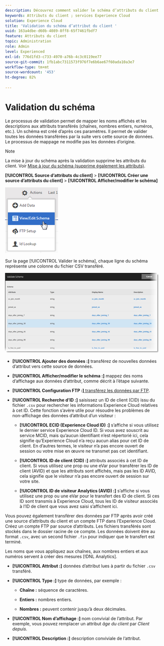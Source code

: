 ```yaml
---
description: Découvrez comment valider le schéma d’attributs du client dans Adobe Experience Cloud.
keywords: Attributs du client ; services Experience Cloud
solution: Experience Cloud
title: 'Validation du schéma d’attribut du client '
uuid: 163a4dbe-d60b-4089-8ff8-65f7461fbdf7
feature: Attributs du client
topic: Administration
role: Admin
level: Experienced
exl-id: 776d1fd3-c733-4970-a76b-4c3c0119ee77
source-git-commit: 1fb1abc7311573f976f7e6b6ae67f60ada10a3e7
workflow-type: tm+mt
source-wordcount: '453'
ht-degree: 82%

---
```


# Validation du schéma

Le processus de validation permet de mapper les noms affichés et les descriptions aux attributs transférés (chaînes, nombres entiers, numéros, etc.). Un schéma est créé d’après ces paramètres. Il permet de valider toutes les données transférées par la suite vers cette source de données. Le processus de mappage ne modifie pas les données d’origine.

>[!NOTE]
>
>La mise à jour du schéma après la validation supprime les attributs du client. Voir [Mise à jour du schéma (supprime également les attributs)](t-crs-usecase.md#task_6568898BB7C44A42ABFB86532B89063C).

**[!UICONTROL Source d’attributs du client]** > **[!UICONTROL Créer une source d’attributs du client]** > **[!UICONTROL Afficher/modifier le schéma]**

![](assets/view_edit_schema.png)

Sur la page [!UICONTROL Valider le schéma], chaque ligne du schéma représente une colonne du fichier CSV transféré.

![](assets/06_crs_usecase.png)

* **[!UICONTROL Ajouter des données :]** transférez de nouvelles données d’attribut vers cette source de données.

* **[!UICONTROL Afficher/modifier le schéma :]** mappez des noms d’affichage aux données d’attribut, comme décrit à l’étape suivante.

* **[!UICONTROL Configuration FTP :]**[ transférez les données par FTP](t-upload-attributes-ftp.md#task_591C3B6733424718A62453D2F8ADF73B).

* **[!UICONTROL Recherche d’ID :]** saisissez un ID de client (CID) issu du fichier `.csv` pour rechercher les informations Experience Cloud relatives à cet ID. Cette fonction s’avère utile pour résoudre les problèmes de non-affichage des données d’attribut d’un visiteur :

   * **[!UICONTROL ECID (Experience Cloud ID) :]** s’affiche si vous utilisez le dernier service Experience Cloud ID. Si vous avez souscrit au service MCID, mais qu’aucun identifiant n’est répertorié ici, cela signifie qu’Experience Cloud n’a reçu aucun alias pour cet ID de client. En d’autres termes, le visiteur n’a pas encore ouvert de session ou votre mise en œuvre ne transmet pas cet identifiant.

   * **[!UICONTROL ID de client (CID) :]** attributs associés à cet ID de client. Si vous utilisez une prop ou une eVar pour transférer les ID de client (AVID) et que les attributs sont affichés, mais pas les ID AVID, cela signifie que le visiteur n’a pas encore ouvert de session sur votre site.

   * **[!UICONTROL ID de visiteur Analytics (AVID) :]** s’affiche si vous utilisez une prop ou une eVar pour le transfert des ID de client. Si ces ID sont transmis à Experience Cloud, tous les ID de visiteur associés à l’ID de client que vous avez saisi s’affichent ici.

Vous pouvez également transférer des données par FTP après avoir créé une source d’attributs du client et un compte FTP dans l’Experience Cloud. Créez un compte FTP par source d’attributs. Les fichiers transférés sont stockés dans le dossier racine de ce compte. Les données doivent être au format `.csv`, avec un second fichier `.fin` pour indiquer que le transfert est terminé.

Les noms que vous appliquez aux chaînes, aux nombres entiers et aux numéros servent à créer des mesures [!DNL Analytics]. 

* **[!UICONTROL Attribut :]** données d’attribut lues à partir du fichier `.csv` transféré.

* **[!UICONTROL Type :]** type de données, par exemple :

   * **Chaîne :** séquence de caractères.

   * **Entiers :** nombres entiers.

   * **Nombres :** peuvent contenir jusqu’à deux décimales.

* **[!UICONTROL Nom d’affichage :]** nom convivial de l’attribut. Par exemple, vous pouvez remplacer un attribut *âge du client* par *Client depuis*.

* **[!UICONTROL Description :]** description conviviale de l’attribut.
